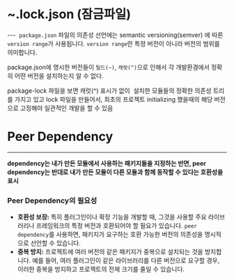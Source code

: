 

# ~.lock.json (잠금파일)
--- 
`package.json` 파일의 의존성 선언에는 semantic versioning(semver)  에 따른 
`version range`가 사용됩니다. `version range`란 특정 버전이 아니라 버전의 범위를 의미합니다.

package.json에 명시한 버전들이 `틸드(~)`, `캐럿(^)`으로 인해서 각 개발환경에서 정확히 어떤 버전을 설치하는지 알 수 없다.

package-lock 파일을 보면 캐럿(^) 표시가 없이  설치한 모듈들의 정확한 의존성 트리를 가지고 있고
 lock 파일을 만들어서, 최초의 프로젝트 initializing 했을때의 해당 버전으로 고정해야 일관적인 개발을 할 수 있음





# Peer Dependency
---
**dependency는 내가 만든 모듈에서 사용하는 패키지들을 지정하는 반면, peer dependency는 반대로 내가 만든 모듈이 다른 모듈과 함께 동작할 수 있다는 호환성을 표시**

### Peer Dependency의 필요성

- **호환성 보장:** 특히 플러그인이나 확장 기능을 개발할 때, 그것을 사용할 주요 라이브러리나 프레임워크의 특정 버전과 호환되어야 할 필요가 있습니다. `peer dependency`를 사용하면, 패키지가 요구하는 호환 가능한 버전의 의존성을 명시적으로 선언할 수 있습니다.
- **중복 방지:** 프로젝트에 여러 버전의 같은 패키지가 중복으로 설치되는 것을 방지합니다. 예를 들어, 여러 플러그인이 같은 라이브러리를 다른 버전으로 요구할 경우, 이러한 중복을 방지하고 프로젝트의 전체 크기를 줄일 수 있습니다.

 
